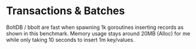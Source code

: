 # Transactions & Batches

BoltDB / bbolt are fast when spawning 1k goroutines inserting records as shown
in this benchmark. Memory usage stays around 20MB (Alloc) for me while only
taking 10 seconds to insert 1m key/values.
